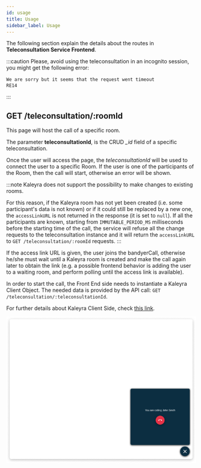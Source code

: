 ```yaml
---
id: usage
title: Usage
sidebar_label: Usage
---
```

The following section explain the details about the routes in **Teleconsultation Service Frontend**.

:::caution
Please, avoid using the teleconsultation in an incognito session, you might get the following error:

```
We are sorry but it seems that the request went timeout
RE14
```
:::

## GET /teleconsultation/:roomId

This page will host the call of a specific room.

The parameter **teleconsultationId**, is the CRUD *_id* field of a specific teleconsultation.

Once the user will access the page, the _teleconsultationId_ will be used to connect the user to a specific Room. If the user is one of the participants of the Room, then the call will start, otherwise an error will be shown.

:::note
Kaleyra does not support the possibility to make changes to existing rooms. 

For this reason, if the Kaleyra room has not yet been created (i.e. some participant's data is not known) or if it could still be replaced by a new one, the `accessLinkURL` is not returned in the response (it is set to `null`). If all the participants are known, starting from `IMMUTABLE_PERIOD_MS` milliseconds before the starting time of the call, the service will refuse all the change requests to the teleconsultation instance and it will return the `accessLinkURL` to `GET /teleconsultation/:roomId` requests.
:::

If the access link URL is given, the user joins the bandyerCall, otherwise he/she must wait until a Kaleyra room is created and make the call again later to obtain the link (e.g. a possible frontend behavior is adding the user to a waiting room, and perform polling until the access link is available).

In order to start the call, the Front End side needs to instantiate a Kaleyra Client Object. The needed data is provided by the API call: `GET /teleconsultation/:teleconsultationId`.

For further details about Kaleyra Client Side, check [this link](https://github.com/Bandyer/Bandyer-Chat-Widget#create).

![call_example](./img/get_teleconsultation_fe.png)
